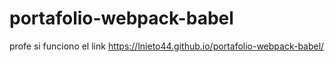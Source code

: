 # portafolio-webpack-babel

profe si funciono el link https://lnieto44.github.io/portafolio-webpack-babel/
